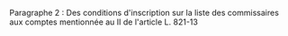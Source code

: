 Paragraphe 2 : Des conditions d'inscription sur la liste des commissaires aux comptes mentionnée au II de l'article L. 821-13
